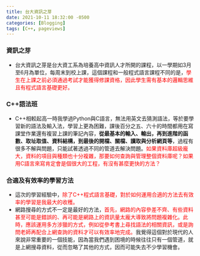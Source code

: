 ```yaml
---
title: 台大資訊之芽
date: 2021-10-11 18:32:00 -0500
categories: [Blogging]
tags: [C++, pageviews]
---
```


### 資訊之芽
- 台大資訊之芽是台大資工系為培養高中資訊人才所開的課程，以一學期如3月至6月為單位，每周末到校上課，這個課程和一般程式語言課程不同的是，<font color=red>學生在上課之前必須通過考試才能獲得修課資格，因此學生需有基本的邏輯思維且有程式語言基礎更好。</font>

### C++語法班
- C++相較起高一時我學過Python與C語言，無法用英文去猜測語法，等於要學習新的語法及輸入法，學習上更為困難，課後百分之五、六十的時間都用在寫課堂作業還有複習上課的筆記內容，**從最基本的輸入、輸出，再到進階的函數、取址取值、資料結構，到最後的開檔、關檔、讀取與分析網頁等**，過程有很多不解與問題，只能試著透過不同的管道去解決問題。<font color=red>如果資料庫超級龐大，資料的項目與種類也十分複雜，那要如何查詢與管理整個資料庫呢？如果用C語言來寫肯定會是個很大的工程，有沒有甚麼更快的方法？</font>

### 合適及有效率的學習方法
- 這次的學習經驗中，<font color=red>除了C++程式語言基礎，對於如何運用合適的方法去有效率的學習是我最大的收穫。</font>
- 網路搜尋的方式不一定是最好的方法，<font color=red>首先，網路的內容參差不齊、有些資料甚至可能是錯誤的、再可能是網路上的資訊量太龐大導致將問題複雜化。此時，應該運用多方涉獵的方式，例如從參考書上尋找語法的相關資訊，或是詢問老師再配合上網查詢的資料才可以有效率地完成。</font>我覺得這個對於現代的人來說非常重要的一個技能，因為當我們遇到困境的時候往往只有一個管道，就是上網搜尋資料，從而忽略了其他的方式，因而可能失去不少學習機會。
